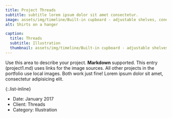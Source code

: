 ```yaml
---
title: Project Threads
subtitle: subtitle lorem ipsum dolor sit amet consectetur.
image: assets/img/timeline/Built-in cupboard - adjustable shelves, condiment shelves, painted.jpg
alt: Shirts on a hanger

caption:
  title: Threads
  subtitle: Illustration
  thumbnail: assets/img/timeline/Built-in cupboard - adjustable shelves, condiment shelves, painted.jpg
---
```


Use this area to describe your project. **Markdown** supported. This entry (project1.md) uses links for the image sources. All other projects in the portfolio use local images. Both work just fine! Lorem ipsum dolor sit amet, consectetur adipisicing elit.

{:.list-inline}

- Date: January 2017
- Client: Threads
- Category: Illustration

